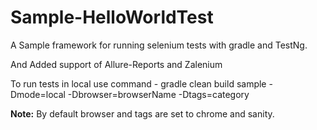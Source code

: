 # Sample-HelloWorldTest

A Sample framework for running selenium tests with gradle and TestNg.

And Added support of Allure-Reports and Zalenium

To run tests in local use command - gradle clean build sample -Dmode=local -Dbrowser=browserName -Dtags=category 

**Note:** By default browser and tags are set to chrome and sanity.
